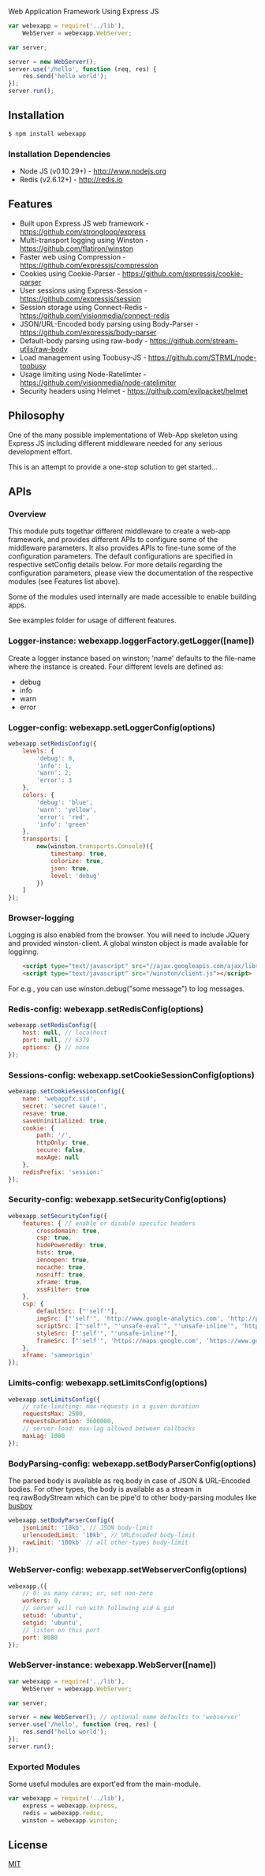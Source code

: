   Web Application Framework Using Express JS

```js
var webexapp = require('../lib'),
    WebServer = webexapp.WebServer;

var server;

server = new WebServer();
server.use('/hello', function (req, res) {
    res.send('hello world');
});
server.run();
```

## Installation

```bash
$ npm install webexapp
```

### Installation Dependencies

  * Node JS (v0.10.29+) - http://www.nodejs.org
  * Redis (v2.6.12+) - http://redis.io

## Features

  * Built upon Express JS web framework - https://github.com/strongloop/express
  * Multi-transport logging using Winston - https://github.com/flatiron/winston
  * Faster web using Compression - https://github.com/expressjs/compression
  * Cookies using Cookie-Parser - https://github.com/expressjs/cookie-parser
  * User sessions using Express-Session - https://github.com/expressjs/session
  * Session storage using Connect-Redis - https://github.com/visionmedia/connect-redis
  * JSON/URL-Encoded body parsing using Body-Parser - https://github.com/expressjs/body-parser
  * Default-body parsing using raw-body - https://github.com/stream-utils/raw-body
  * Load management using Toobusy-JS - https://github.com/STRML/node-toobusy
  * Usage limiting using Node-Ratelimter - https://github.com/visionmedia/node-ratelimiter
  * Security headers using Helmet - https://github.com/evilpacket/helmet

## Philosophy

  One of the many possible implementations of Web-App skeleton using Express JS
  including different middleware needed for any serious development effort.
  
  This is an attempt to provide a one-stop solution to get started...

## APIs

### Overview

  This module puts togethar different middleware to create a web-app framework, and
  provides different APIs to configure some of the middleware parameters. It also
  provides APIs to fine-tune some of the configuration parameters. The default 
  configurations are specified in respective setConfig details below. For more details
  regarding the configuration parameters, please view the documentation of the
  respective modules (see Features list above).

  Some of the modules used internally are made accessible to enable building apps.

  See examples folder for usage of different features.

### Logger-instance: webexapp.loggerFactory.getLogger([name])

  Create a logger instance based on winston; 'name' defaults to the file-name where
  the instance is created. Four different levels are defined as:

  * debug
  * info
  * warn
  * error

### Logger-config: webexapp.setLoggerConfig(options)

```js
webexapp.setRedisConfig({
    levels: {
        'debug': 0,
        'info': 1,
        'warn': 2,
        'error': 3
    },
    colors: {
        'debug': 'blue',
        'warn': 'yellow',
        'error': 'red',
        'info': 'green'
    },
    transports: [
        new(winston.transports.Console)({
            timestamp: true,
            colorize: true,
            json: true,
            level: 'debug'
        })
    ]
});
```

### Browser-logging

  Logging is also enabled from the browser. You will need to include JQuery and
  provided winston-client. A global winston object is made available for logginng. 

```html
    <script type="text/javascript" src="//ajax.googleapis.com/ajax/libs/jquery/1.10.2/jquery.min.js"></script>
    <script type="text/javascript" src="/winston/client.js"></script>
```

  For e.g., you can use winston.debug("some message") to log messages.

### Redis-config: webexapp.setRedisConfig(options)

```js
webexapp.setRedisConfig({
    host: null, // localhost
    port: null, // 6379
    options: {} // none
});
```

### Sessions-config: webexapp.setCookieSessionConfig(options)

```js
webexapp.setCookieSessionConfig({
    name: 'webappfx.sid',
    secret: 'secret sauce!',
    resave: true,
    saveUninitialized: true,
    cookie: {
        path: '/',
        httpOnly: true,
        secure: false,
        maxAge: null
    },
    redisPrefix: 'session:'
});
```

### Security-config: webexapp.setSecurityConfig(options)

```js
webexapp.setSecurityConfig({
    features: { // enable or disable specific headers
        crossdomain: true,
        csp: true,
        hidePoweredBy: true,
        hsts: true,
        ienoopen: true,
        nocache: true,
        nosniff: true,
        xframe: true,
        xssFilter: true
    },
    csp: {
        defaultSrc: ["'self'"],
        imgSrc: ["'self'", 'http://www.google-analytics.com', 'http://placehold.it'],
        scriptSrc: ["'self'", "'unsafe-eval'", "'unsafe-inline'", 'http://ajax.googleapis.com', 'http://www.google-analytics.com'],
        styleSrc: ["'self'", "'unsafe-inline'"],
        frameSrc: ["'self'", 'https://maps.google.com', 'https://www.google.com/maps/embed'],
    },
    xframe: 'sameorigin'
});
```

### Limits-config: webexapp.setLimitsConfig(options)

```js
webexapp.setLimitsConfig({
    // rate-limiting: max-requests in a given duration
    requestsMax: 2500,
    requestsDuration: 3600000,
    // server-load: max-lag allowed between callbacks
    maxLag: 1000
});
```

### BodyParsing-config: webexapp.setBodyParserConfig(options)

  The parsed body is available as req.body in case of JSON & URL-Encoded bodies.
  For other types, the body is available as a stream in req.rawBodyStream which
  can be pipe'd to other body-parsing modules like [busboy](https://github.com/mscdex/busboy)

```js
webexapp.setBodyParserConfig({
    jsonLimit: '10kb', // JSON body-limit
    urlencodedLimit: '10kb', // URLEncoded body-limit
    rawLimit: '100kb' // all other-types body-limit
});
```

### WebServer-config: webexapp.setWebserverConfig(options)

```js
webexapp.({
    // 0: as many cores; or, set non-zero 
    workers: 0,
    // server will run with following uid & gid
    setuid: 'ubuntu', 
    setgid: 'ubuntu',
    // listen on this port
    port: 8080
});
```

### WebServer-instance: webexapp.WebServer([name])

```js
var webexapp = require('../lib'),
    WebServer = webexapp.WebServer;

var server;

server = new WebServer(); // optional name defaults to 'webserver'
server.use('/hello', function (req, res) {
    res.send('hello world');
});
server.run();
```

### Exported Modules

  Some useful modules are export'ed from the main-module.

```js
var webexapp = require('../lib'),
    express = webexapp.express,
    redis = webexapp.redis,
    winston = webexapp.winston;
```

## License

  [MIT](LICENSE)
